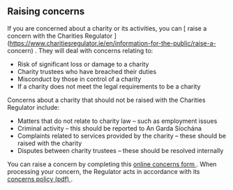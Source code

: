 ##  Raising concerns

If you are concerned about a charity or its activities, you can [ raise a
concern with the Charities Regulator
](https://www.charitiesregulator.ie/en/information-for-the-public/raise-a-
concern) . They will deal with concerns relating to:

  * Risk of significant loss or damage to a charity 
  * Charity trustees who have breached their duties 
  * Misconduct by those in control of a charity 
  * If a charity does not meet the legal requirements to be a charity 

Concerns about a charity that should not be raised with the Charities
Regulator include:

  * Matters that do not relate to charity law – such as employment issues 
  * Criminal activity – this should be reported to An Garda Síochána 
  * Complaints related to services provided by the charity – these should be raised with the charity 
  * Disputes between charity trustees – these should be resolved internally 

You can raise a concern by completing this [ online concerns form
](https://portal.charitiesregulator.ie/concerns) . When processing your
concern, the Regulator acts in accordance with its [ concerns policy (pdf)
](https://www.charitiesregulator.ie/media/1737/concerns-policy.pdf) .
